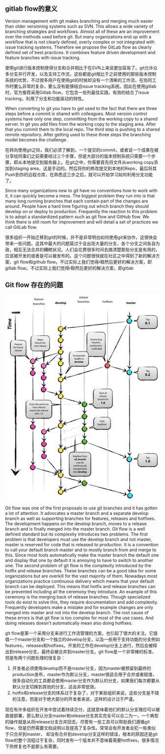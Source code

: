 ## gitlab flow的意义

Version management with git makes branching and merging much easier than older versioning systems such as SVN. This allows a wide variety of branching strategies and workflows. Almost all of these are an improvement over the methods used before git. But many organizations end up with a workflow that is not clearly defined, overly complex or not integrated with issue tracking systems. Therefore we propose the GitLab flow as clearly defined set of best practices. It combines feature driven development and feature branches with issue tracking.

使用git进行版本控制使得分支和合并相比于在SVN上来说更加容易了。git允许众多分支并行开发，以及支持工作流，这些都是git相比于之前使用的那些版本控制系统的优势，不过很多用户在使用git的时候却没有一个清晰的工作流，在协同工作时要么非常的复杂，要么没有能够结合issue tracking系统。因此在使用gitlab时，官方推荐采用Gitlab flow，它包含一些列最佳实践，有效的结合了issue tracking，利用了分支和功能驱动的特性。

When converting to git you have to get used to the fact that there are three steps before a commit is shared with colleagues. Most version control systems have only one step, committing from the working copy to a shared server. In git you add files from the working copy to the staging area. After that you commit them to the local repo. The third step is pushing to a shared remote repository. After getting used to these three steps the branching model becomes the challenge.

在转向使用git之际，我们必须了解到，一个提交的commit，或者说一个成果在被分享给同事们之前需要经过三个步骤，但是大部分的版本控制系统只需要一个步骤，即从本地提交到服务器上。在git之中，你需要首先将文件从working copy添加到staging area，这是手动的。然后将你的修改提交到本地的Repo，最后将其Push到你的远程仓库，在熟悉这三步之后，就可以开始学习如何利用分支功能了。

Since many organizations new to git have no conventions how to work with it, it can quickly become a mess. The biggest problem they run into is that many long running branches that each contain part of the changes are around. People have a hard time figuring out which branch they should develop on or deploy to production. Frequently the reaction to this problem is to adopt a standardized pattern such as git flow and GitHub flow. We think there is still room for improvement and will detail a set of practices we call GitLab flow.

很多组织一开始迁移到git的时候，并不是非常明白如何使用git来协作，这很快会带来一些问题。这其中最大的问题莫过于会出现大量的分支，各个分支之间各自为政，相互无法合并的糟糕状况。人们会花费很多时间去搞清楚那些分支是有用的，应该被开发的或者是可以被发布的。这个问题很快就在社区之中得到了新的解决方案，git flow和github flow。不过实际上我们觉得r鞥然后更好的解决方案，即gitlab flow。不过实际上我们觉得r鞥然后更好的解决方案，即gitlab

## Git flow 存在的问题

![gitdashflow](./imgs/gitdashflow.png)

Git flow was one of the first proposals to use git branches and it has gotten a lot of attention. It advocates a master branch and a separate develop branch as well as supporting branches for features, releases and hotfixes. The development happens on the develop branch, moves to a release branch and is finally merged into the master branch. Git flow is a well defined standard but its complexity introduces two problems. The first problem is that developers must use the develop branch and not master, master is reserved for code that is released to production. It is a convention to call your default branch master and to mostly branch from and merge to this. Since most tools automatically make the master branch the default one and display that one by default it is annoying to have to switch to another one. The second problem of git flow is the complexity introduced by the hotfix and release branches. These branches can be a good idea for some organizations but are overkill for the vast majority of them. Nowadays most organizations practice continuous delivery which means that your default branch can be deployed. This means that hotfix and release branches can be prevented including all the ceremony they introduce. An example of this ceremony is the merging back of release branches. Though specialized tools do exist to solve this, they require documentation and add complexity. Frequently developers make a mistake and for example changes are only merged into master and not into the develop branch. The root cause of these errors is that git flow is too complex for most of the use cases. And doing releases doesn't automatically mean also doing hotfixes.

git flow是第一个采用分支来进行工作流管理的方案，也引起了很大的关注。它提倡一个master分支和一个独立的develop分支，以及一些用于支持功能的分支例如features，releases和hotfixes。开发的工作在develop分支上进行，然后会被释出到release分支，最终会被合并到master分支。git flow是一个非常棒的标准，但是有两个问题处理的很复杂：
1. 开发者必须使用develop而不是master分支，因为master被预留到最终的production发布，master作为默认分支，master很适合用于合并或者赋值，很多自动化的工具都会使用master分支作为默认的分支，如果我们每次都要从默认分支切换到其他的分支，这会非常低效。
2. hotfix和release分支的体系过于复杂了，对于某些组织来说，这些分支是不错的注意，但是对于绝大部分的开发者来说，这样的设计过于严谨。

现在有许多组织在开发中尝试着持续交付，这就意味着他们的默认分支理应可以被直接部署，那么默认分支master和release分支其实完全可以合二为一，一个典型的操作就是从将release分支合并回去。尽管有一些工具可以帮助我们遵循git flow，但是仍然需要文档说明以及提高了复杂性。常常会有开发者会犯一些类似于只合并到master、
却没有合并到develop分支这样的错误，根本的原因还是git flow的整个流程过于复杂，同时发布一个版本并不意味着需要hotfixes，很多情况下热修复也不是那么有需要。


